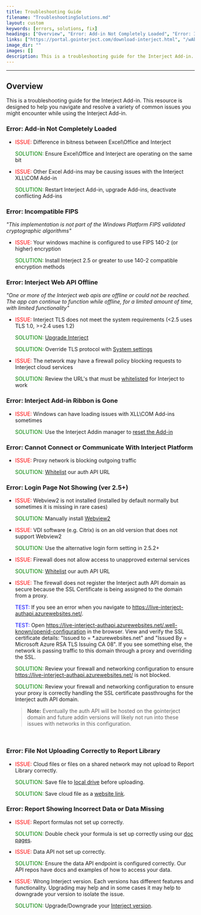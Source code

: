 ```yaml
---
title: Troubleshooting Guide
filename: "TroubleshootingSolutions.md"
layout: custom
keywords: [errors, solutions, fix]
headings: ["Overview", "Error: Add-in Not Completely Loaded", "Error: Incompatible FIPS", "Error: Interject Web API Offline", "Error: Interject Add-in Ribbon is Gone", "Error: Cannot Connect or Communicate With Interject Platform", "Error: Login Page Not Showing (ver 2.5+)", "Error: File Not Uploading Correctly to Report Library", "Error: Report Showing Incorrect Data or Data Missing"]
links: ["https://portal.gointerject.com/download-interject.html", "/wAbout/TLS.html", "/wAbout/Enterprise-Login-Setup.html#ip-whitelisting", "/wTroubleshoot/Addin-Missing.html", "/wAbout/Enterprise-Login-Setup.html#ip-whitelisting", "https://live-interject-authapi.azurewebsites.net/", "https://live-interject-authapi.azurewebsites.net/.well-known/openid-configuration", "https://live-interject-authapi.azurewebsites.net/", "/wTroubleshoot/WebView2.html", "/wAbout/Enterprise-Login-Setup.html#ip-whitelisting", "/wTroubleshoot/Cloud-File.html#solution-saving-to-local-drive", "/wTroubleshoot/Cloud-File.html#solution-uploading-as-a-website-link", "/wIndex/Excel-Function-Index.html", "https://portal.gointerject.com/download-interject.html#additionalInstallers"]
image_dir: ""
images: []
description: This is a troubleshooting guide for the Interject Add-in. This resource is designed to help you navigate and resolve a variety of common issues you might encounter while using the Interject Add-in.
---
```

* * *

## Overview

This is a troubleshooting guide for the Interject Add-in. This resource is designed to help you navigate and resolve a variety of common issues you might encounter while using the Interject Add-in. 

### Error: Add-in Not Completely Loaded

- <span style="color: red;">ISSUE:</span> Difference in bitness between Excel\Office and Interject
    
    <span style="color: green;">SOLUTION:</span> Ensure Excel\Office and Interject are operating on the same bit

- <span style="color: red;">ISSUE:</span> Other Excel Add-ins may be causing issues with the Interject XLL\COM Add-in

    <span style="color: green;">SOLUTION:</span> Restart Interject Add-in, upgrade Add-ins, deactivate conflicting Add-ins

### Error: Incompatible FIPS 

_"This implementation is not part of the Windows Platform FIPS validated cryptographic algorithms"_

- <span style="color: red;">ISSUE:</span> Your windows machine is configured to use FIPS 140-2 (or higher) encryption

    <span style="color: green;">SOLUTION:</span> Install Interject 2.5 or greater to use 140-2 compatible encryption methods

### Error: Interject Web API Offline

_"One or more of the Interject web apis are offline or could not be reached. The app can continue to function while offline, for a limited amount of time, with limited functionality"_

- <span style="color: red;">ISSUE:</span> Interject TLS does not meet the system requirements (<2.5 uses TLS 1.0, >=2.4 uses 1.2)

    <span style="color: green;">SOLUTION:</span> [Upgrade Interject](https://portal.gointerject.com/download-interject.html)

    <span style="color: green;">SOLUTION:</span> Override TLS protocol with [System settings](/wAbout/TLS.html)

- <span style="color: red;">ISSUE:</span> The network may have a firewall policy blocking requests to Interject cloud services

    <span style="color: green;">SOLUTION:</span> Review the URL's that must be [whitelisted](/wAbout/Enterprise-Login-Setup.html#ip-whitelisting) for Interject to work

### Error: Interject Add-in Ribbon is Gone

- <span style="color: red;">ISSUE:</span> Windows can have loading issues with XLL\COM Add-ins sometimes

    <span style="color: green;">SOLUTION:</span> Use the Interject Addin manager to [reset the Add-in](/wTroubleshoot/Addin-Missing.html)

### Error: Cannot Connect or Communicate With Interject Platform

- <span style="color: red;">ISSUE:</span> Proxy network is blocking outgoing traffic

    <span style="color: green;">SOLUTION:</span> [Whitelist](/wAbout/Enterprise-Login-Setup.html#ip-whitelisting) our auth API URL

### Error: Login Page Not Showing (ver 2.5+)

- <span style="color: red;">ISSUE:</span> Webview2 is not installed (installed by default normally but sometimes it is missing in rare cases)

    <span style="color: green;">SOLUTION:</span> Manually install [Webview2](/wTroubleshoot/WebView2.html)

- <span style="color: red;">ISSUE:</span> VDI software (e.g. Citrix) is on an old version that does not support Webview2

    <span style="color: green;">SOLUTION:</span> Use the alternative login form setting in 2.5.2+

- <span style="color: red;">ISSUE:</span> Firewall does not allow access to unapproved external services

    <span style="color: green;">SOLUTION:</span> [Whitelist](/wAbout/Enterprise-Login-Setup.html#ip-whitelisting) our auth API URL

- <span style="color: red;">ISSUE:</span> The firewall does not register the Interject auth API domain as secure because the SSL Certificate is being assigned to the domain from a proxy.

    <span style="color: blue;">TEST:</span> If you see an error when you navigate to https://live-interject-authapi.azurewebsites.net/.

    <span style="color: blue;">TEST:</span> Open https://live-interject-authapi.azurewebsites.net/.well-known/openid-configuration in the browser. View and verify the SSL certificate details: "Issued to = *.azurewebsites.net" and "Issued By = Microsoft Azure RSA TLS Issuing CA 08". If you see something else, the network is passing traffic to this domain through a proxy and overriding the SSL.

    <span style="color: green;">SOLUTION:</span> Review your firewall and networking configuration to ensure https://live-interject-authapi.azurewebsites.net/ is not blocked.

    <span style="color: green;">SOLUTION:</span> Review your firewall and networking configuration to ensure your proxy is correctly handling the SSL certificate passthroughs for the Interject auth API domain.

<blockquote class="highlight_note" style="margin-left: 40px;">
<b>Note:</b> Eventually the auth API will be hosted on the gointerject domain and future addin versions will likely not run into these issues with networks in this configuration.
</blockquote>
<br>

### Error: File Not Uploading Correctly to Report Library

- <span style="color: red;">ISSUE:</span> Cloud files or files on a shared network may not upload to Report Library correctly.

    <span style="color: green;">SOLUTION:</span> Save file to [local drive](/wTroubleshoot/Cloud-File.html#solution-saving-to-local-drive) before uploading.

    <span style="color: green;">SOLUTION:</span> Save cloud file as a [website link](/wTroubleshoot/Cloud-File.html#solution-uploading-as-a-website-link).

### Error: Report Showing Incorrect Data or Data Missing

- <span style="color: red;">ISSUE:</span> Report formulas not set up correctly.

    <span style="color: green;">SOLUTION:</span> Double check your formula is set up correctly using our [doc pages](/wIndex/Excel-Function-Index.html).

- <span style="color: red;">ISSUE:</span> Data API not set up correctly.

    <span style="color: green;">SOLUTION:</span> Ensure the data API endpoint is configured correctly. Our API repos have docs and examples of how to access your data.

- <span style="color: red;">ISSUE:</span> Wrong Interject version. Each versions has different features and functionality. Upgrading may help and in some cases it may help to downgrade your version to isolate the issue.

    <span style="color: green;">SOLUTION:</span> Upgrade/Downgrade your [Interject version](https://portal.gointerject.com/download-interject.html#additionalInstallers).
